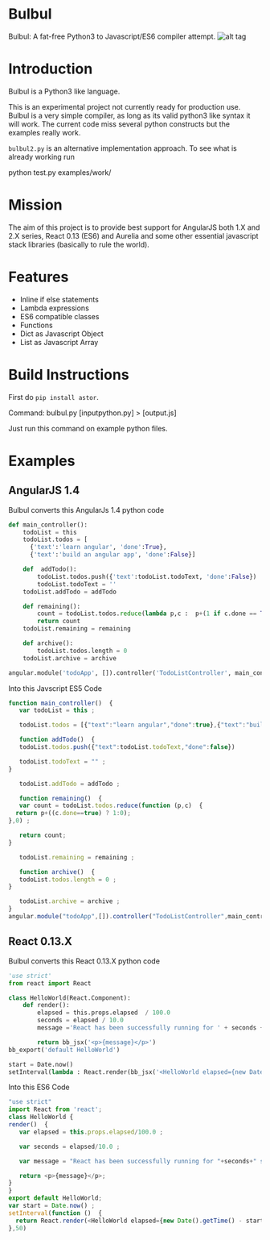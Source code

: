 # Bulbul
Bulbul: A fat-free Python3 to Javascript/ES6 compiler attempt. ![alt tag](https://raw.githubusercontent.com/ahmedaliadeel/bulbul/master/_website/bulbul.png)

Introduction
==============
Bulbul is a Python3 like language.

This is an experimental project not currently ready for production use. Bulbul is a very simple compiler, as long as its valid python3 like syntax it will work. The current code miss several python constructs but the examples really work.

`bulbul2.py` is an alternative implementation approach. To see what is already working run

   python  test.py examples/work/


Mission
=======
The aim of this project is to provide best support for AngularJS both 1.X and 2.X series, React 0.13 (ES6) and Aurelia and some other essential javascript stack libraries (basically to rule the world).

Features
=================
* Inline if else statements
* Lambda expressions
* ES6 compatible classes
* Functions
* Dict as Javascript Object
* List as Javascript Array

Build Instructions
=================

First do `pip install astor`.

Command: bulbul.py [inputpython.py] > [output.js]

Just run this command on example python files.

Examples
========
## AngularJS 1.4
Bulbul converts this AngularJs 1.4 python code
```python
def main_controller():
    todoList = this
    todoList.todos = [
      {'text':'learn angular', 'done':True},
      {'text':'build an angular app', 'done':False}]

    def  addTodo():
        todoList.todos.push({'text':todoList.todoText, 'done':False})
        todoList.todoText = ''
    todoList.addTodo = addTodo

    def remaining():
        count = todoList.todos.reduce(lambda p,c :  p+(1 if c.done == True else 0), 0)
        return count
    todoList.remaining = remaining

    def archive():
        todoList.todos.length = 0
    todoList.archive = archive

angular.module('todoApp', []).controller('TodoListController', main_controller)

```
Into this Javscript ES5 Code
```javascript
function main_controller()  {
   var todoList = this ;

   todoList.todos = [{"text":"learn angular","done":true},{"text":"build an angular app","done":false}] ;

   function addTodo()  {
   todoList.todos.push({"text":todoList.todoText,"done":false})

   todoList.todoText = "" ;
}

   todoList.addTodo = addTodo ;

   function remaining()  {
   var count = todoList.todos.reduce(function (p,c)  {
  return p+((c.done==true) ? 1:0);
},0) ;

   return count;
}

   todoList.remaining = remaining ;

   function archive()  {
   todoList.todos.length = 0 ;
}

   todoList.archive = archive ;
}
angular.module("todoApp",[]).controller("TodoListController",main_controller)

```

## React 0.13.X
Bulbul converts this React 0.13.X python code
```python
'use strict'
from react import React

class HelloWorld(React.Component):
    def render():
        elapsed = this.props.elapsed  / 100.0
        seconds = elapsed / 10.0
        message ='React has been successfully running for ' + seconds + ' seconds.'

        return bb_jsx('<p>{message}</p>')
bb_export('default HelloWorld')

start = Date.now()
setInterval(lambda : React.render(bb_jsx('<HelloWorld elapsed={new Date().getTime() - start} />'), document.getElementById('body') ), 50)

```
Into this ES6 Code
```javascript
"use strict"
import React from 'react';
class HelloWorld {
render()  {
   var elapsed = this.props.elapsed/100.0 ;

   var seconds = elapsed/10.0 ;

   var message = "React has been successfully running for "+seconds+" seconds." ;

   return <p>{message}</p>;
}
}
export default HelloWorld;
var start = Date.now() ;
setInterval(function ()  {
  return React.render(<HelloWorld elapsed={new Date().getTime() - start} />,document.getElementById("body"));
},50)


```
